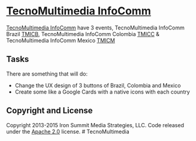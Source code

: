 # [TecnoMultimedia InfoComm](http://www.tecnomultimedia.com/)

[TecnoMultimedia InfoComm](http://www.tecnomultimedia.com/) have 3 events, TecnoMultimedia InfoComm Brazil [TMICB](http://www.tecnomultimidia.com.br/), TecnoMultimedia InfoComm Colombia [TMICC](http://www.tecnomultimedia.com.co/) & TecnoMultimedia InfoComm Mexico [TMICM](http://www.tecnomultimedia.com.mx/)

## Tasks

There are something that will do:
* Change the UX design of 3 buttons of Brazil, Colombia and Mexico
* Create some like a Google Cards with a native icons with each country



## Copyright and License

Copyright 2013-2015 Iron Summit Media Strategies, LLC. Code released under the [Apache 2.0](https://github.com/IronSummitMedia/startbootstrap-freelancer/blob/gh-pages/LICENSE) license. # TecnoMultimedia
